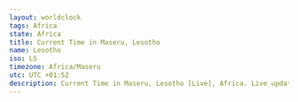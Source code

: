 ```yaml
---
layout: worldclock
tags: Africa
state: Africa
title: Current Time in Maseru, Lesotho
name: Lesotho
iso: LS
timezone: Africa/Maseru
utc: UTC +01:52
description: Current Time in Maseru, Lesotho [Live], Africa. Live update now time in Maseru, timezone Africa/Maseru, UTC +01:52, Country ISO code & Current Local Time.
---
```


